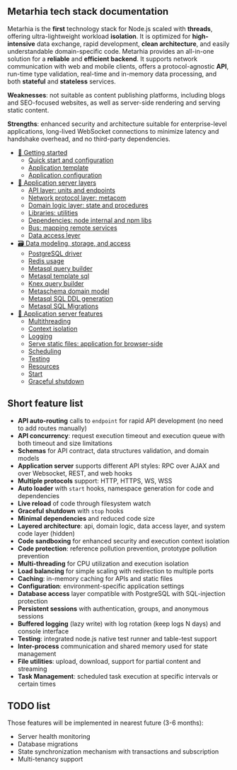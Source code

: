 ## Metarhia tech stack documentation

Metarhia is the **first** technology stack for Node.js scaled with **threads**, offering ultra-lightweight workload **isolation**.
It is optimized for **high-intensive** data exchange, rapid development, **clean architecture**, and easily understandable domain-specific code.
Metarhia provides an all-in-one solution for a **reliable** and **efficient backend**. It supports network communication with web and mobile clients, offers a protocol-agnostic **API**, run-time type validation, real-time and in-memory data processing, and both **stateful** and **stateless** services.

**Weaknesses**: not suitable as content publishing platforms, including blogs and SEO-focused websites, as well as server-side rendering and serving static content.

**Strengths**: enhanced security and architecture suitable for enterprise-level applications, long-lived WebSocket connections to minimize latency and handshake overhead, and no third-party dependencies.

- [🚀 Getting started](/content/en/START.md)
  - [Quick start and configuration](/content/en/START.md#quick-start)
  - [Application template](/content/en/START.md#application-template)
  - [Application configuration](/content/en/START.md#application-configuration)
- [🥞 Application server layers](/content/en/LAYERS.md)
  - [API layer: units and endpoints](/content/en/LAYERS.md#api)
  - [Network protocol layer: metacom](/content/en/LAYERS.md#network)
  - [Domain logic layer: state and procedures](/content/en/LAYERS.md#domain-logic)
  - [Libraries: utilities](/content/en/LAYERS.md#libraries)
  - [Dependencies: node internal and npm libs](/content/en/LAYERS.md#dependencies)
  - [Bus: mapping remote services](/content/en/LAYERS.md#bus)
  - [Data access leyer](/content/en/LAYERS.md#data-access)
- [🗃️ Data modeling, storage, and access](/content/en/DATA.md)
  - [PostgreSQL driver](/content/en/DATA.md#postgresql)
  - [Redis usage](/content/en/DATA.md#redis)
  - [Metasql query builder](/content/en/DATA.md#metasql-query-builder)
  - [Metasql template sql](/content/en/DATA.md#metasql-template-sql)
  - [Knex query builder](/content/en/DATA.md#knex-query-builder)
  - [Metaschema domain model](/content/en/DATA.md#metaschema-domain-model)
  - [Metasql SQL DDL generation](/content/en/DATA.md#metasql-ddl)
  - [Metasql SQL Migrations](/content/en/DATA.md#metasql-migrations)
- [🧩 Application server features](/content/en/SERVER.md)
  - [Multithreading](/content/en/SERVER.md#multithreading)
  - [Context isolation](/content/en/SERVER.md#context-isolation)
  - [Logging](/content/en/SERVER.md#logging)
  - [Serve static files: application for browser-side](/content/en/SERVER.md#serve-static)
  - [Scheduling](/content/en/SERVER.md#scheduling)
  - [Testing](/content/en/SERVER.md#testing)
  - [Resources](/content/en/SERVER.md#resources)
  - [Start](/content/en/SERVER.md#start)
  - [Graceful shutdown](/content/en/SERVER.md#graceful-shutdown)

## Short feature list

- **API auto-routing** calls to `endpoint` for rapid API development (no need to add routes manually)
- **API concurrency**: request execution timeout and execution queue with both timeout and size limitations
- **Schemas** for API contract, data structures validation, and domain models
- **Application server** supports different API styles: RPC over AJAX and over Websocket, REST, and web hooks
- **Multiple protocols** support: HTTP, HTTPS, WS, WSS
- **Auto loader** with `start` hooks, namespace generation for code and dependencies
- **Live reload** of code through filesystem watch
- **Graceful shutdown** with `stop` hooks
- **Minimal dependencies** and reduced code size
- **Layered architecture**: api, domain logic, data access layer, and system code layer (hidden)
- **Code sandboxing** for enhanced security and execution context isolation
- **Code protection**: reference pollution prevention, prototype pollution prevention
- **Multi-threading** for CPU utilization and execution isolation
- **Load balancing** for simple scaling with redirection to multiple ports
- **Caching**: in-memory caching for APIs and static files
- **Configuration**: environment-specific application settings
- **Database access** layer compatible with PostgreSQL with SQL-injection protection
- **Persistent sessions** with authentication, groups, and anonymous sessions
- **Buffered logging** (lazy write) with log rotation (keep logs N days) and console interface
- **Testing**: integrated node.js native test runner and table-test support
- **Inter-process** communication and shared memory used for state management
- **File utilities**: upload, download, support for partial content and streaming
- **Task Management**: scheduled task execution at specific intervals or certain times

## TODO list

Those features will be implemented in nearest future (3-6 months):

- Server health monitoring
- Database migrations
- State synchronization mechanism with transactions and subscription
- Multi-tenancy support
